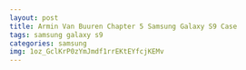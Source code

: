 ```yaml
---
layout: post
title: Armin Van Buuren Chapter 5 Samsung Galaxy S9 Case
tags: samsung galaxy s9
categories: samsung
img: 1oz_GclKrP0zYmJmdf1rrEKtEYfcjKEMv
---
```

